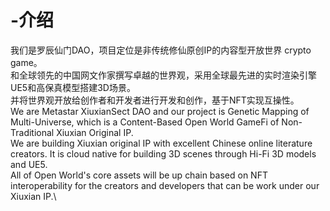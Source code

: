 # -介绍
我们是罗辰仙门DAO，项目定位是非传统修仙原创IP的内容型开放世界 crypto game。\
和全球领先的中国网文作家撰写卓越的世界观，采用全球最先进的实时渲染引擎UE5和高保真模型搭建3D场景。\
并将世界观开放给创作者和开发者进行开发和创作，基于NFT实现互操性。\
We are Metastar XiuxianSect DAO and our project is Genetic Mapping of Multi-Universe, which is a Content-Based Open World GameFi of Non-Traditional Xiuxian Original IP.\
We are building Xiuxian original IP with excellent Chinese online literature creators. It is cloud native for building 3D scenes through Hi-Fi 3D models and UE5.\
All of Open World's core assets will be up chain based on NFT interoperability for the creators and developers that can be work under our Xiuxian IP.\
